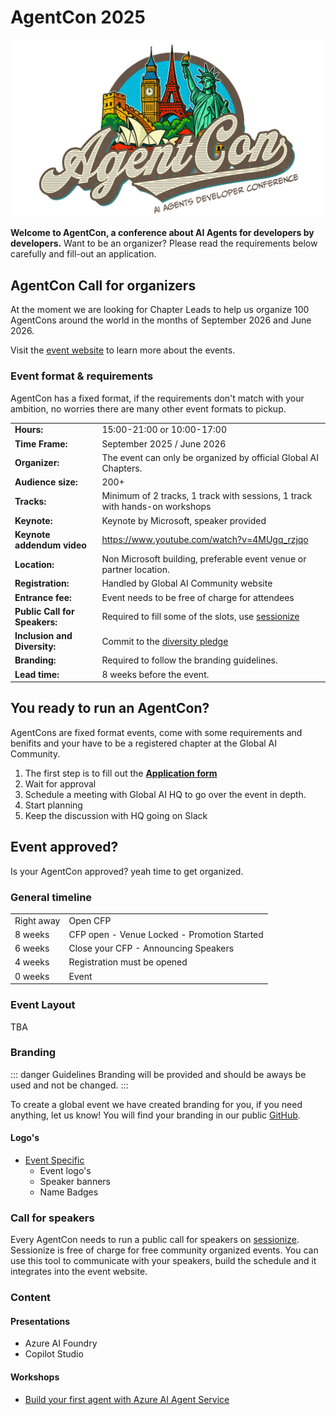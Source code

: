 <link href="/css/agentcon.css" rel="stylesheet"></link>

# AgentCon 2025

![General logo](/media/agentcon/agentcon_banner_v3.jpg) 

**Welcome to AgentCon, a conference about AI Agents for developers by developers.**
Want to be an organizer? Please read the requirements below carefully and fill-out an application.

## AgentCon Call for organizers
At the moment we are looking for Chapter Leads to help us organize 100 AgentCons around the world in the months of September 2026 and June 2026.

Visit the [event website](https://agentcon.dev/) to learn more about the events.

### Event format & requirements
AgentCon has a fixed format, if the requirements don't match with your ambition, no worries there are many other event formats to pickup.    

| | |
| --- | --- |     
| **Hours:** | 15:00-21:00 or 10:00-17:00   | 
| **Time Frame:** | September 2025 / June 2026      |
| **Organizer:** | The event can only be organized by official Global AI Chapters.     |
| **Audience size:** | 200+     |
| **Tracks:** | Minimum of 2 tracks, 1 track with sessions, 1 track with hands-on workshops      |
| **Keynote:** | Keynote by Microsoft, speaker provided     |
| **Keynote addendum video** | https://www.youtube.com/watch?v=4MUgq_rzjqo |  
| **Location:** | Non Microsoft building, preferable event venue or partner location.    |
| **Registration:** | Handled by Global AI Community website     |
| **Entrance fee:** | Event needs to be free of charge for attendees     |
| **Public Call for Speakers:** | Required to fill some of the slots, use [sessionize](https://sessionize.com/)     |
| **Inclusion and Diversity:** | Commit to the [diversity pledge](https://globalai.community/about/diversity-pledge/)   |  
| **Branding:** | Required to follow the branding guidelines.      |
| **Lead time:** | 8 weeks before the event.     |

## You ready to run an AgentCon?
AgentCons are fixed format events, come with some requirements and benifits and your have to be a registered chapter at the Global AI Community. 

1. The first step is to fill out the **[Application form](https://gaic.io/host-agentcon/)**
2. Wait for approval
3. Schedule a meeting with Global AI HQ to go over the event in depth.
4. Start planning
5. Keep the discussion with HQ going on Slack 
   

## Event approved?
Is your AgentCon approved? yeah time to get organized.

### General timeline
| | |
| --- | --- |     
| Right away | Open CFP  |       
| 8 weeks | CFP open - Venue Locked - Promotion Started  |        
| 6 weeks | Close your CFP - Announcing Speakers  |     
| 4 weeks | Registration must be opened    |     
| 0 weeks | Event  |      

### Event Layout
TBA   

### Branding
::: danger Guidelines
Branding will be provided and should be aways be used and not be changed.
:::

To create a global event we have created branding for you, if you need anything, let us know! You will find your branding in our public [GitHub](https://github.com/GlobalAICommunity/AgentCon). 

#### Logo's
- [Event Specific](https://github.com/GlobalAICommunity/AgentCon)     
    - Event logo's
    - Speaker banners
    - Name Badges 

### Call for speakers
Every AgentCon needs to run a public call for speakers on [sessionize](https://sessionize.com/). Sessionize is free of charge for free community organized events. You can use this tool to communicate with your speakers, build the schedule and it integrates into the event website.

### Content

#### Presentations
- Azure AI Foundry
- Copilot Studio

#### Workshops
- [Build your first agent with Azure AI Agent Service](https://github.com/GlobalAICommunity/global-ai-bootcamp-2025-workshop-ai-agents)
